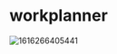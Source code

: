# workplanner



![1616266405441](https://user-images.githubusercontent.com/76463522/111882454-0f4c0880-898c-11eb-9025-febda6d2856c.png)

